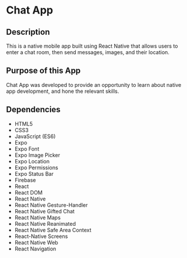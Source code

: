 # Chat App

## Description

This is a native mobile app built using React Native that allows users to enter a chat room, then send messages, images, and their location.

## Purpose of this App

Chat App was developed to provide an opportunity to learn about native app development, and hone the relevant skills.

## Dependencies

- HTML5
- CSS3
- JavaScript (ES6)
- Expo
- Expo Font
- Expo Image Picker
- Expo Location
- Expo Permissions
- Expo Status Bar
- Firebase
- React
- React DOM
- React Native
- React Native Gesture-Handler
- React Native Gifted Chat
- React Native Maps
- React Native Reanimated
- React Native Safe Area Context
- React-Native Screens
- React Native Web
- React Navigation
